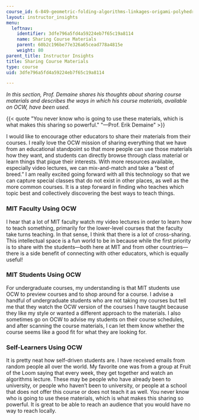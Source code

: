 ```yaml
---
course_id: 6-849-geometric-folding-algorithms-linkages-origami-polyhedra-fall-2012
layout: instructor_insights
menu:
  leftnav:
    identifier: 3dfe796a5fd4a59224eb7f65c19a8114
    name: Sharing Course Materials
    parent: 60b2c196be77e326a65cead778a4815e
    weight: 80
parent_title: Instructor Insights
title: Sharing Course Materials
type: course
uid: 3dfe796a5fd4a59224eb7f65c19a8114

---
```


_In this section, Prof. Demaine shares his thoughts about sharing course materials and describes the ways in which his course materials, available on OCW, have been used._

{{< quote "You never know who is going to use these materials, which is what makes this sharing so powerful." "—Prof. Erik Demaine" >}}

I would like to encourage other educators to share their materials from their courses. I really love the OCW mission of sharing everything that we have from an educational standpoint so that more people can use those materials how they want, and students can directly browse through class material or learn things that pique their interests. With more resources available, especially video lectures, we can mix-and-match and take a “best of breed.” I am really excited going forward with all this technology so that we can capture special classes that do not exist in other places, as well as the more common courses. It is a step forward in finding who teaches which topic best and collectively discovering the best ways to teach things.

### MIT Faculty Using OCW

I hear that a lot of MIT faculty watch my video lectures in order to learn how to teach something, primarily for the lower-level courses that the faculty take turns teaching. In that sense, I think that there is a lot of cross-sharing. This intellectual space is a fun world to be in because while the first priority is to share with the students—both here at MIT and from other countries—there is a side benefit of connecting with other educators, which is equally useful!

### MIT Students Using OCW

For undergraduate courses, my understanding is that MIT students use OCW to preview courses and to shop around for a course. I advise a handful of undergraduate students who are not taking my courses but tell me that they watch the OCW version of the courses I have taught because they like my style or wanted a different approach to the materials. I also sometimes go on OCW to advise my students on their course schedules, and after scanning the course materials, I can let them know whether the course seems like a good fit for what they are looking for.

### Self-Learners Using OCW

It is pretty neat how self-driven students are. I have received emails from random people all over the world. My favorite one was from a group at Fruit of the Loom saying that every week, they get together and watch an algorithms lecture. These may be people who have already been to university, or people who haven’t been to university, or people at a school that does not offer this course or does not teach it as well. You never know who is going to use these materials, which is what makes this sharing so powerful. It is great to be able to reach an audience that you would have no way to reach locally.